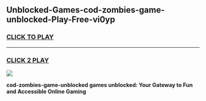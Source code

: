 
## Unblocked-Games-cod-zombies-game-unblocked-Play-Free-vi0yp
<h3>
<a href="https://premium76.site?title=cod-zombies-game-unblocked&ref=10A">CLICK TO PLAY</a></h3>
<hr>

<h3>
<a href="https://premium76.site?title=cod-zombies-game-unblocked&ref=10A">CLICK 2 PLAY</a>
  
</h3>

<a href="https://premium76.site?title=cod-zombies-game-unblocked&ref=10A"><img src="https://clearcache.store/games.png"></a>


**cod-zombies-game-unblocked games unblocked: Your Gateway to Fun and Accessible Online Gaming**
